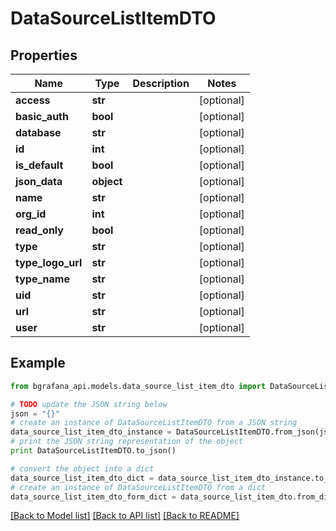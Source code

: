 # DataSourceListItemDTO


## Properties
Name | Type | Description | Notes
------------ | ------------- | ------------- | -------------
**access** | **str** |  | [optional] 
**basic_auth** | **bool** |  | [optional] 
**database** | **str** |  | [optional] 
**id** | **int** |  | [optional] 
**is_default** | **bool** |  | [optional] 
**json_data** | **object** |  | [optional] 
**name** | **str** |  | [optional] 
**org_id** | **int** |  | [optional] 
**read_only** | **bool** |  | [optional] 
**type** | **str** |  | [optional] 
**type_logo_url** | **str** |  | [optional] 
**type_name** | **str** |  | [optional] 
**uid** | **str** |  | [optional] 
**url** | **str** |  | [optional] 
**user** | **str** |  | [optional] 

## Example

```python
from bgrafana_api.models.data_source_list_item_dto import DataSourceListItemDTO

# TODO update the JSON string below
json = "{}"
# create an instance of DataSourceListItemDTO from a JSON string
data_source_list_item_dto_instance = DataSourceListItemDTO.from_json(json)
# print the JSON string representation of the object
print DataSourceListItemDTO.to_json()

# convert the object into a dict
data_source_list_item_dto_dict = data_source_list_item_dto_instance.to_dict()
# create an instance of DataSourceListItemDTO from a dict
data_source_list_item_dto_form_dict = data_source_list_item_dto.from_dict(data_source_list_item_dto_dict)
```
[[Back to Model list]](../README.md#documentation-for-models) [[Back to API list]](../README.md#documentation-for-api-endpoints) [[Back to README]](../README.md)


